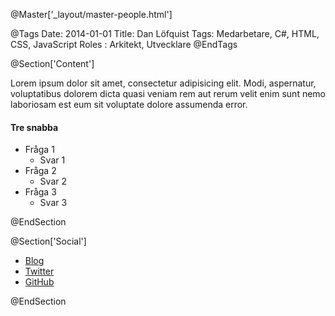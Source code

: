 @Master['_layout/master-people.html']

@Tags
Date: 2014-01-01
Title: Dan Löfquist
Tags: Medarbetare, C#, HTML, CSS, JavaScript
Roles : Arkitekt, Utvecklare
@EndTags

@Section['Content']

Lorem ipsum dolor sit amet, consectetur adipisicing elit. Modi, aspernatur, voluptatibus dolorem dicta quasi veniam rem aut rerum velit enim sunt nemo laboriosam est eum sit voluptate dolore assumenda error.

#### Tre snabba ####

- Fråga 1
    + Svar 1
- Fråga 2
    + Svar 2
- Fråga 3
    + Svar 3

@EndSection

@Section['Social']

- [Blog](/blog/dan-lofquist)
- [Twitter](http://twitter.com/danlofquist)
- [GitHub](http://github.com/danlofquist)

@EndSection